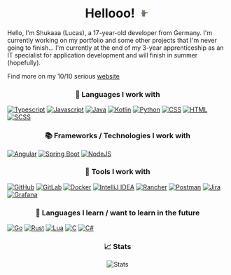 <h1 align="center">Hellooo! <img src="https://github.com/Shukaaa/Shukaaa/blob/main/assets/funny-cat.gif" width="28px" alt=""></h1>

Hello, I'm Shukaaa (Lucas), a 17-year-old developer from Germany. I'm currently working on my portfolio and some other projects that I'm never going to finish... I'm currently at the end of my 3-year apprenticeship as an IT specialist for application development and will finish in summer (hopefully).

Find more on my 10/10 serious [website](http://shuka.rip)

<h3 align="center">📙 Languages I work with</h3>

[![Typescript](https://img.shields.io/badge/typescript-%2324292e.svg?&style=for-the-badge&logo=typescript&logoColor=white)](https://github.com/Shukaaa)
[![Javascript](https://img.shields.io/badge/javascript-%2324292e.svg?&style=for-the-badge&logo=javascript&logoColor=white)](https://github.com/Shukaaa)
[![Java](https://img.shields.io/badge/java-%2324292e.svg?&style=for-the-badge&logo=openjdk&logoColor=white)](https://github.com/Shukaaa)
[![Kotlin](https://img.shields.io/badge/kotlin-%2324292e.svg?&style=for-the-badge&logo=kotlin&logoColor=white)](https://github.com/Shukaaa)
[![Python](https://img.shields.io/badge/python-%2324292e.svg?&style=for-the-badge&logo=python&logoColor=white)](https://github.com/Shukaaa)
[![CSS](https://img.shields.io/badge/css-%2324292e.svg?&style=for-the-badge&logo=css3&logoColor=white)](https://github.com/Shukaaa)
[![HTML](https://img.shields.io/badge/html-%2324292e.svg?&style=for-the-badge&logo=html5&logoColor=white)](https://github.com/Shukaaa)
[![SCSS](https://img.shields.io/badge/scss-%2324292e.svg?&style=for-the-badge&logo=sass&logoColor=white)](https://github.com/Shukaaa)

<h3 align="center">📚 Frameworks / Technologies I work with</h3>

[![Angular](https://img.shields.io/badge/angular-%2324292e.svg?&style=for-the-badge&logo=angular&logoColor=white)](https://github.com/Shukaaa)
[![Spring Boot](https://img.shields.io/badge/springboot-%2324292e.svg?&style=for-the-badge&logo=springboot&logoColor=white)](https://github.com/Shukaaa)
[![NodeJS](https://img.shields.io/badge/nodejs-%2324292e.svg?&style=for-the-badge&logo=nodedotjs&logoColor=white)](https://github.com/Shukaaa)

<h3 align="center">🔧 Tools I work with</h3>

[![GitHub](https://img.shields.io/badge/github-%2324292e.svg?&style=for-the-badge&logo=github&logoColor=white)](https://github.com/Shukaaa)
[![GitLab](https://img.shields.io/badge/gitlab-%2324292e.svg?&style=for-the-badge&logo=gitlab&logoColor=white)](https://github.com/Shukaaa)
[![Docker](https://img.shields.io/badge/docker-%2324292e.svg?&style=for-the-badge&logo=docker&logoColor=white)](https://github.com/Shukaaa)
[![IntelliJ IDEA](https://img.shields.io/badge/intellij-%2324292e.svg?&style=for-the-badge&logo=intellijidea&logoColor=white)](https://github.com/Shukaaa)
[![Rancher](https://img.shields.io/badge/rancher-%2324292e.svg?&style=for-the-badge&logo=rancher&logoColor=white)](https://github.com/Shukaaa)
[![Postman](https://img.shields.io/badge/postman-%2324292e.svg?&style=for-the-badge&logo=postman&logoColor=white)](https://github.com/Shukaaa)
[![Jira](https://img.shields.io/badge/jira-%2324292e.svg?&style=for-the-badge&logo=jira&logoColor=white)](https://github.com/Shukaaa)
[![Grafana](https://img.shields.io/badge/grafana-%2324292e.svg?&style=for-the-badge&logo=grafana&logoColor=white)](https://github.com/Shukaaa)

<h3 align="center">🧠 Languages I learn / want to learn in the future</h3>

[![Go](https://img.shields.io/badge/go-%2324292e.svg?&style=for-the-badge&logo=go&logoColor=white)](https://github.com/Shukaaa)
[![Rust](https://img.shields.io/badge/rust-%2324292e.svg?&style=for-the-badge&logo=rust&logoColor=white)](https://github.com/Shukaaa)
[![Lua](https://img.shields.io/badge/lua-%2324292e.svg?&style=for-the-badge&logo=lua&logoColor=white)](https://github.com/Shukaaa)
[![C](https://img.shields.io/badge/c-%2324292e.svg?&style=for-the-badge&logo=c&logoColor=white)](https://github.com/Shukaaa)
[![C#](https://img.shields.io/badge/csharp-%2324292e.svg?&style=for-the-badge&logo=csharp&logoColor=white)](https://github.com/Shukaaa)

<h3 align="center">📈 Stats</h3>

<p align="center">
  <img src="https://github-readme-stats.vercel.app/api?username=shukaaa&show_icons=true&theme=dark&count_private=true" alt="Stats" />
</p>